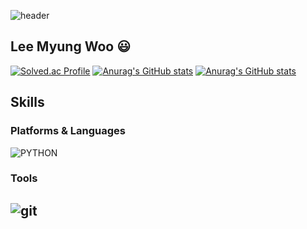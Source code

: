 

![header](https://capsule-render.vercel.app/api?type=cylinder&color=gradient&height=200&section=header&text=Welcome!%20&fontSize=90&TextBg=True&animation=fadeIn&fontcolor=ffffff&desc=Hi%20%I'm%20%20Fishphobia&descAlignY=75)

## Lee Myung Woo 😃

[![Solved.ac Profile](http://mazassumnida.wtf/api/v2/generate_badge?boj=fishphobia)](https://solved.ac/fishphobia/)
[![Anurag's GitHub stats](https://github-readme-stats.vercel.app/api?username=Fishphobiagg)](https://github.com/anuraghazra/github-readme-stats)
[![Anurag's GitHub stats](https://github-readme-stats.vercel.app/api?username=anuraghazra)](https://github.com/anuraghazra/github-readme-stats)


## Skills
### Platforms & Languages
![PYTHON](https://img.shields.io/badge/Python-3776AB.svg?&style=for-the-badge&logo=Python&logoColor=yellow)
### Tools
![git](https://img.shields.io/badge/git-F05032.svg?&style=for-the-badge&logo=git&logoColor=white)
---




<!---
Fishphobiagg/Fishphobiagg is a ✨ special ✨ repository because its `README.md` (this file) appears on your GitHub profile.
You can click the Preview link to take a look at your changes.
--->
